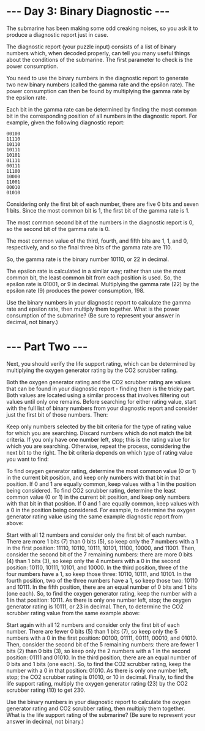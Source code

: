 # --- Day 3: Binary Diagnostic ---
The submarine has been making some odd creaking noises, so you ask it to produce a diagnostic report just in case.

The diagnostic report (your puzzle input) consists of a list of binary numbers which, when decoded properly, can tell 
you many useful things about the conditions of the submarine. The first parameter to check is the power consumption.

You need to use the binary numbers in the diagnostic report to generate two new binary numbers (called the gamma rate 
and the epsilon rate). The power consumption can then be found by multiplying the gamma rate by the epsilon rate.

Each bit in the gamma rate can be determined by finding the most common bit in the corresponding position of all numbers 
in the diagnostic report. For example, given the following diagnostic report:
```
00100
11110
10110
10111
10101
01111
00111
11100
10000
11001
00010
01010
```
Considering only the first bit of each number, there are five 0 bits and seven 1 bits. Since the most common bit is 1, 
the first bit of the gamma rate is 1.

The most common second bit of the numbers in the diagnostic report is 0, so the second bit of the gamma rate is 0.

The most common value of the third, fourth, and fifth bits are 1, 1, and 0, respectively, and so the final three bits 
of the gamma rate are 110.

So, the gamma rate is the binary number 10110, or 22 in decimal.

The epsilon rate is calculated in a similar way; rather than use the most common bit, the least common bit from each 
position is used. So, the epsilon rate is 01001, or 9 in decimal. Multiplying the gamma rate (22) by the epsilon rate 
(9) produces the power consumption, 198.

Use the binary numbers in your diagnostic report to calculate the gamma rate and epsilon rate, then multiply them 
together. What is the power consumption of the submarine? (Be sure to represent your answer in decimal, not binary.)

# --- Part Two ---
Next, you should verify the life support rating, which can be determined by multiplying the oxygen generator rating by 
the CO2 scrubber rating.

Both the oxygen generator rating and the CO2 scrubber rating are values that can be found in your diagnostic report - 
finding them is the tricky part. Both values are located using a similar process that involves filtering out values 
until only one remains. Before searching for either rating value, start with the full list of binary numbers from your 
diagnostic report and consider just the first bit of those numbers. Then:

Keep only numbers selected by the bit criteria for the type of rating value for which you are searching. Discard numbers 
which do not match the bit criteria.
If you only have one number left, stop; this is the rating value for which you are searching.
Otherwise, repeat the process, considering the next bit to the right.
The bit criteria depends on which type of rating value you want to find:

To find oxygen generator rating, determine the most common value (0 or 1) in the current bit position, and keep only 
numbers with that bit in that position. If 0 and 1 are equally common, keep values with a 1 in the position being 
considered.
To find CO2 scrubber rating, determine the least common value (0 or 1) in the current bit position, and keep only 
numbers with that bit in that position. If 0 and 1 are equally common, keep values with a 0 in the position being 
considered.
For example, to determine the oxygen generator rating value using the same example diagnostic report from above:

Start with all 12 numbers and consider only the first bit of each number. There are more 1 bits (7) than 0 bits (5), 
so keep only the 7 numbers with a 1 in the first position: 11110, 10110, 10111, 10101, 11100, 10000, and 11001.
Then, consider the second bit of the 7 remaining numbers: there are more 0 bits (4) than 1 bits (3), so keep only the 
4 numbers with a 0 in the second position: 10110, 10111, 10101, and 10000.
In the third position, three of the four numbers have a 1, so keep those three: 10110, 10111, and 10101.
In the fourth position, two of the three numbers have a 1, so keep those two: 10110 and 10111.
In the fifth position, there are an equal number of 0 bits and 1 bits (one each). So, to find the oxygen generator 
rating, keep the number with a 1 in that position: 10111.
As there is only one number left, stop; the oxygen generator rating is 10111, or 23 in decimal.
Then, to determine the CO2 scrubber rating value from the same example above:

Start again with all 12 numbers and consider only the first bit of each number. There are fewer 0 bits (5) than 1 bits 
(7), so keep only the 5 numbers with a 0 in the first position: 00100, 01111, 00111, 00010, and 01010.
Then, consider the second bit of the 5 remaining numbers: there are fewer 1 bits (2) than 0 bits (3), so keep only the 
2 numbers with a 1 in the second position: 01111 and 01010.
In the third position, there are an equal number of 0 bits and 1 bits (one each). So, to find the CO2 scrubber rating, 
keep the number with a 0 in that position: 01010.
As there is only one number left, stop; the CO2 scrubber rating is 01010, or 10 in decimal.
Finally, to find the life support rating, multiply the oxygen generator rating (23) by the CO2 scrubber rating (10) to 
get 230.

Use the binary numbers in your diagnostic report to calculate the oxygen generator rating and CO2 scrubber rating, 
then multiply them together. What is the life support rating of the submarine? (Be sure to represent your answer in 
decimal, not binary.)